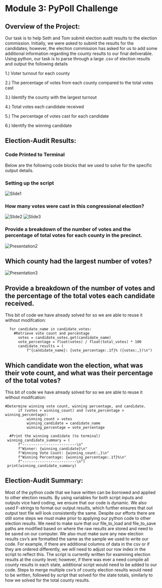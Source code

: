# Module 3: PyPoll Challenge

## Overview of the Project:

Our task is to help Seth and Tom submit election audit results to the election commission. Initially, we were asked to submit the results for the candidates; however, the election commission has asked for us to add some additional information regarding the county results to our final deliverable. Using python, our task is to parse through a large .csv of election results and output the following details

1.)	Voter turnout for each county

2.)	The percentage of votes from each county compared to the total votes cast

3.)	Identify the county with the largest turnout

4.)	Total votes each candidate received

5.)	The percentage of votes cast for each candidate

6.)	Identify the winning candidate

## Election-Audit Results:

### Code Printed to Terminal

Below are the following code blocks that we used to solve for the specific output details.

### Setting up the script
![Slide1](https://user-images.githubusercontent.com/88041368/131259182-e6add327-3271-42b0-8d44-cb72f494b268.PNG)

### How many votes were cast in this congressional election?
![Slide2](https://user-images.githubusercontent.com/88041368/131259629-2952c058-7a9b-40aa-b80e-7c8ca3393428.PNG)
![Slide3](https://user-images.githubusercontent.com/88041368/131259633-7f8133a5-198f-4d46-9ab7-240449a4806c.PNG)

### Provide a breakdown of the number of votes and the percentage of total votes for each county in the precinct.
![Presentation2](https://user-images.githubusercontent.com/88041368/131259741-61a2922d-bca1-4467-80e7-ec49b06c77fd.png)

## Which county had the largest number of votes?
![Presentation3](https://user-images.githubusercontent.com/88041368/131260060-a4b81699-efe3-4306-b337-a80952e356a2.png)

## Provide a breakdown of the number of votes and the percentage of the total votes each candidate received.
This bit of code we have already solved for so we are able to reuse it without modifcation:

      for candidate_name in candidate_votes:
        #Retrieve vote count and percentage
          votes = candidate_votes.get(candidate_name)
          vote_percentage = float(votes) / float(total_votes) * 100
          candidate_results = (
              f"{candidate_name}: {vote_percentage:.1f}% ({votes:,})\n")
              
## Which candidate won the election, what was their vote count, and what was their percentage of the total votes?
This bit of code we have already solved for so we are able to reuse it without modifcation:

    #Determine winning vote count, winning percentage, and candidate.
          if (votes > winning_count) and (vote_percentage > winning_percentage):
              winning_count = votes
              winning_candidate = candidate_name
              winning_percentage = vote_percentage

      #Print the winning candidate (to terminal)
     winning_candidate_summary = (
          f"-------------------------\n"
          f"Winner: {winning_candidate}\n"
          f"Winning Vote Count: {winning_count:,}\n"
          f"Winning Percentage: {winning_percentage:.1f}%\n"
          f"-------------------------\n")
     print(winning_candidate_summary)

## Election-Audit Summary:

Most of the python code that we have written can be borrowed and applied to other election results. By using variables for both script inputs and outputs vice hard coding, we ensure that our code is dynamic. We also used F-strings to format our output results, which further ensures that out output text file will look consistently the same. Despite our efforts there are still some steps we must make prior to applying our python code to other election results. We need to make sure that our file_to_load and file_to_save paths are modified based on where the raw results are stored and need to be saved on our computer. We also must make sure any new election results csv’s are formatted the same as the sample we used to write our code. For example, if there are additional columns of data in the csv or if they are ordered differently, we will need to adjust our row index in the script to reflect this. The script is currently written for examining election results at the county level; however, if there was ever a need compile all county results in each state, additional script would need to be added to our code. Steps to merge multiple csv’s of county election results would need to be written, followed by script that solved for the state totals, similarly to how we solved for the total county results.

